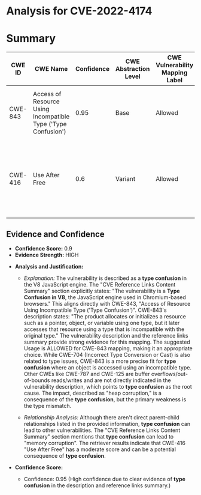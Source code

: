 # Analysis for CVE-2022-4174

# Summary
| CWE ID | CWE Name | Confidence | CWE Abstraction Level | CWE Vulnerability Mapping Label | CWE-Vulnerability Mapping Notes |
|---|---|---|---|---|---|
| CWE-843 | Access of Resource Using Incompatible Type ('Type Confusion') | 0.95 | Base | Allowed | Primary CWE. Matches the **type confusion** vulnerability in V8. |
| CWE-416 | Use After Free | 0.6 | Variant | Allowed | Secondary candidate.  The type confusion could potentially lead to a use-after-free condition. |

## Evidence and Confidence

*   **Confidence Score:** 0.9
*   **Evidence Strength:** HIGH

- **Analysis and Justification:**  
  - *Explanation:* The vulnerability is described as a **type confusion** in the V8 JavaScript engine. The "CVE Reference Links Content Summary" section explicitly states: "The vulnerability is a **Type Confusion in V8**, the JavaScript engine used in Chromium-based browsers." This aligns directly with CWE-843, "Access of Resource Using Incompatible Type ('Type Confusion')". CWE-843's description states: "The product allocates or initializes a resource such as a pointer, object, or variable using one type, but it later accesses that resource using a type that is incompatible with the original type." The vulnerability description and the reference links summary provide strong evidence for this mapping. The suggested Usage is ALLOWED for CWE-843 mapping, making it an appropriate choice. While CWE-704 (Incorrect Type Conversion or Cast) is also related to type issues, CWE-843 is a more precise fit for **type confusion** where an object is accessed using an incompatible type. Other CWEs like CWE-787 and CWE-125 are buffer overflows/out-of-bounds reads/writes and are not directly indicated in the vulnerability description, which points to **type confusion** as the root cause. The impact, described as "heap corruption," is a consequence of the **type confusion**, but the primary weakness is the type mismatch.

  - *Relationship Analysis:* Although there aren't direct parent-child relationships listed in the provided information, **type confusion** can lead to other vulnerabilities. The "CVE Reference Links Content Summary" section mentions that **type confusion** can lead to "memory corruption". The retriever results indicate that CWE-416 "Use After Free" has a moderate score and can be a potential consequence of **type confusion**.

- **Confidence Score:**  
  - Confidence: 0.95 (High confidence due to clear evidence of **type confusion** in the description and reference links summary.)